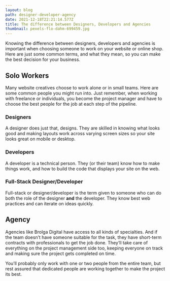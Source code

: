 ```yaml
---
layout: blog
path: designer-developer-agency
date: 2021-12-18T22:21:14.577Z
title: The difference between Designers, Developers and Agencies
thumbnail: pexels-flo-dahm-699459.jpg
---
```

Knowing the difference between designers, developers and agencies is important when choosing someone to work on your website or online shop. Here are just some common terms, and what they mean, so you can make the best decision for your business.

## Solo Workers

Many website creatives choose to work alone or in small teams. Here are some common people you might run into. Just remember, when working with freelance or individuals, you become the project manager and have to choose the best people for the job at each step of the pipeline.

### Designers

A designer does just that, designs. They are skilled in knowing what looks good and making layouts work across varying screen sizes so your site looks great on mobile or desktop. 

### Developers

A developer is a technical person. They (or their team) know how to make things work, and how to build the code that displays your site on the web.

### Full-Stack Designer/Developer

Full-stack or designer/developer is the term given to someone who can do both the role of the designer **and** the developer. They know best web practices and can iterate on ideas quickly.

## Agency

Agencies like Brolga Digital have access to all kinds of specialties. And if the team doesn’t have someone suitable for the task, they have short-term contracts with professionals to get the job done. They’ll take care of everything on the project management side too, keeping everyone on track and making sure the project gets completed on time.

You’ll probably only work with one or two people from the entire team, but rest assured that dedicated people are working together to make the project its best.